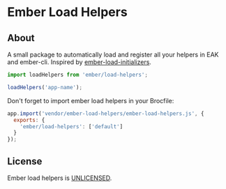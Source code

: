 # Ember Load Helpers

## About

A small package to automatically load and register all your helpers in EAK and
ember-cli. Inspired by [ember-load-initializers][ember-load-initializers].

``` javascript
import loadHelpers from 'ember/load-helpers';

loadHelpers('app-name');
```

Don't forget to import ember load helpers in your Brocfile:

``` javascript
app.import('vendor/ember-load-helpers/ember-load-helpers.js', {
  exports: {
    'ember/load-helpers': ['default']
  }
});
```

## License

Ember load helpers is [UNLICENSED][unlicense].

[ember-load-initializers]: https://github.com/stefanpenner/ember-load-initializers
[unlicense]: UNLICENSE
